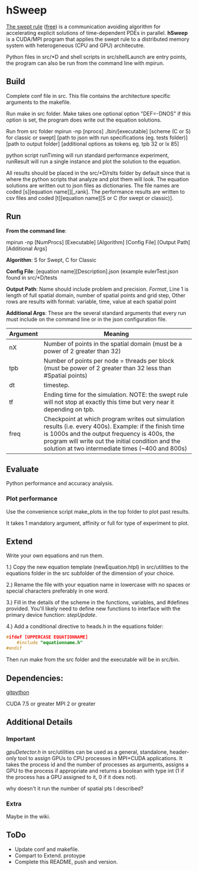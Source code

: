 # hSweep

[The swept rule](https://www.sciencedirect.com/science/article/pii/S0021999117309221?via%3Dihub) ([free](https://arxiv.org/abs/1705.03162)) is a communication avoiding algorithm for accelerating explicit solutions of time-dependent PDEs in parallel.
**hSweep** is a CUDA/MPI program that applies the swept rule to a distributed memory system with heterogeneous (CPU and GPU) architecutre.

Python files in src/\*D and shell scripts in src/shellLaunch are entry points, the program can also be run from the command line with mpirun.

## Build

Complete conf file in src.  This file contains the architecture specific arguments to the makefile.

Run make in src folder.  Make takes one optional option "DEF=-DNOS" if this option is set, the program does write out the equation solutions.

Run from src folder 
mpirun -np [nprocs] ./bin/[executable] [scheme (C or S) for classic or swept] [path to json with run specifications (eg. tests folder)] [path to output folder] [additional options as tokens eg. tpb 32 or lx 85]

python script runTiming will run standard performance experiment, runResult will run a single instance and plot the solution to the equation.

All results should be placed in the src/\*D/rslts folder by default since that is where the python scripts that analyze and plot them will look.
The equation solutions are written out to json files as dictionaries.  The file names are coded [s][equation name]][_rank].
The performance results are written to csv files and coded [t][equation name][S or C (for swept or classic)].

## Run
**From the command line**:

mpirun -np [NumProcs] [Executable] [Algorithm] [Config File] [Output Path] [Additional Args]

**Algorithm**: S for Swept, C for Classic

**Config File**: [equation name][Description].json (example eulerTest.json found in src/\*D/tests

**Output Path**: Name should include problem and precision. *Format*, Line 1 is length of full spatial domain, number of spatial points and grid step, Other rows are results with format: variable, time, value at each spatial point

**Additional Args**: These are the several standard arguments that every run must include on the command line or in the json configuration file.

| Argument  |  Meaning |
| --------- | -------- |
| nX | Number of points in the spatial domain (must be a power of 2 greater than 32)
| tpb | Number of points per node = threads per block (must be power of 2 greater than 32 less than #Spatial points)
| dt | timestep.
| tf | Ending time for the simulation.  NOTE: the swept rule will not stop at exactly this time but very near it depending on tpb.
| freq | Checkpoint at which program writes out simulation results (i.e. every 400s).  Example: if the finish time is 1000s and the output frequency is 400s, the program will write out the initial condition and the solution at two intermediate times (~400 and 800s)

## Evaluate

Python performance and accuracy analysis.

### Plot performance

Use the convenience script make_plots in the top folder to plot past results.

It takes 1 mandatory argument, affinity or full for type of experiment to plot.

## Extend

Write your own equations and run them.

1.) 
Copy the new equation template (newEquation.htpl) in src/utilities to the equations folder in the src subfolder of the dimension of your choice.

2.) 
Rename the file with your equation name in lowercase with no spaces or special characters preferably in one word. 

3.) 
Fill in the details of the scheme in the functions, variables, and #defines provided.
You'll likely need to define new functions to interface with the primary device function: _stepUpdate_.

4.) Add a conditional directive to heads.h in the equations folder:
``` C++
#ifdef [UPPERCASE EQUATIONNAME]
    #include "equationname.h"
#endif
```

Then run make from the src folder and the executable will be in src/bin.

## Dependencies:

[gitpython](http://gitpython.readthedocs.io/en/stable/intro.html)

CUDA 7.5 or greater
MPI 2 or greater

## Additional Details
### Important

_gpuDetector.h_ in src/utilities can be used as a general, standalone, header-only tool to assign GPUs to CPU processes in MPI+CUDA applications.
It takes the process id and the number of processes as arguments, assigns a GPU to the process if appropriate and returns a boolean with type int (1 if the process has a GPU assigned to it, 0 if it does not).

why doesn't it run the number of spatial pts I described?

### Extra

Maybe in the wiki.

## ToDo
- Update conf and makefile.
- Compart to Extend. protoype 
- Complete this README, push and version.
